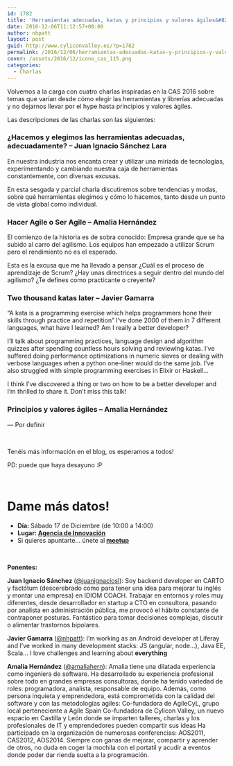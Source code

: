 ```yaml
---
id: 1782
title: 'Herramientas adecuadas, katas y principios y valores ágiles&#8230;'
date: 2016-12-06T11:12:57+00:00
author: nhpatt
layout: post
guid: http://www.cyliconvalley.es/?p=1782
permalink: /2016/12/06/herramientas-adecuadas-katas-y-principios-y-valores-agiles/
cover: /assets/2016/12/icono_cas_115.png
categories:
  - Charlas
---
```

Volvemos a la carga con cuatro charlas inspiradas en la CAS 2016 sobre temas que varían desde cómo elegir las herramientas y librerías adecuadas y no dejarnos llevar por el hype hasta principios y valores ágiles.

Las descripciones de las charlas son las siguientes:

### ¿Hacemos y elegimos las herramientas adecuadas, adecuadamente? &#8211; Juan Ignacio Sánchez Lara

En nuestra industria nos encanta crear y utilizar una miríada de tecnologías, experimentando y cambiando nuestra caja de herramientas constantemente, con diversas excusas.

En esta sesgada y parcial charla discutiremos sobre tendencias y modas, sobre qué herramientas elegimos y cómo lo hacemos, tanto desde un punto de vista global como individual.

### Hacer Agile o Ser Agile &#8211; Amalia Hernández

El comienzo de la historia es de sobra conocido: Empresa grande que se ha subido al carro del agilismo. Los equipos han empezado a utilizar Scrum pero el rendimiento no es el esperado.

Esta es la excusa que me ha llevado a pensar ¿Cuál es el proceso de aprendizaje de Scrum? ¿Hay unas directrices a seguir dentro del mundo del agilismo? ¿Te defines como practicante o creyente?

### Two thousand katas later &#8211; Javier Gamarra

&#8220;A kata is a programming exercise which helps programmers hone their skills through practice and repetition&#8221; I&#8217;ve done 2000 of them in 7 different languages, what have I learned? Am I really a better developer?

I&#8217;ll talk about programming practices, language design and algorithm quizzes after spending countless hours solving and reviewing katas. I&#8217;ve suffered doing performance optimizations in numeric sieves or dealing with verbose languages when a python one-liner would do the same job. I&#8217;ve also struggled with simple programming exercises in Elixir or Haskell&#8230;

I think I&#8217;ve discovered a thing or two on how to be a better developer and I&#8217;m thrilled to share it. Don&#8217;t miss this talk!

### Principios y valores ágiles &#8211; Amalia Hernández

&#8212; Por definir

&nbsp;

Tenéis más información en el blog, os esperamos a todos!

PD: puede que haya desayuno :P

&nbsp;

<div class="entry-content">
  <h1>
    Dame más datos!
  </h1>
  
  <ul>
    <li>
      <strong>Día: </strong>Sábado 17 de Diciembre (de 10:00 a 14:00)
    </li>
    <li>
      <strong>Lugar: <strong><a href="https://www.google.es/maps/place/Agencia+de+Innovaci%C3%B3n/@41.618862,-4.747401,17z/data=!3m1!4b1!4m2!3m1!1s0xd476cde13c9d9df:0xc54421ea5d686678" target="_blank">Agencia de Innovación</a></strong></strong>
    </li>
    <li>
      Si quieres apuntarte… únete al<strong> <a href="https://www.meetup.com/es/Cylicon-Valley/" target="_blank">meetup</a></strong>
    </li>
  </ul>
  
  <p>
    &nbsp;
  </p>
  
  <p>
    <strong>Ponentes:</strong>
  </p>
  
  <p>
    <strong>Juan Ignacio Sánchez</strong> (<a href="https://twitter.com/juanignaciosl" target="_blank">@juanignaciosl</a>): Soy backend developer en CARTO y factótum (descerebrado como para tener una idea para mejorar tu inglés y montar una empresa) en IDIOM COACH. Trabajar en entornos y roles muy diferentes, desde desarrollador en startup a CTO en consultora, pasando por analista en administración pública, me provocó el hábito constante de contraponer posturas. Fantástico para tomar decisiones complejas, discutir o alimentar trastornos bipolares.
  </p>
  
  <p>
    <strong>Javier Gamarra</strong> (<a href="https://twitter.com/nhpatt">@nhpatt</a>): I’m working as an Android developer at Liferay and I’ve worked in many development stacks: JS (angular, node…), Java EE, Scala&#8230; I love challenges and learning about <b>everything</b>
  </p>
  
  <p>
    <strong>Amalia Hernández</strong> (<a href="https://twitter.com/amaliahern" target="_blank">@amaliahern</a>): Amalia tiene una dilatada experiencia como ingeniera de software. Ha desarrollado su experiencia profesional sobre todo en grandes empresas consultoras, donde ha tenido variedad de roles: programadora, analista, responsable de equipo. Además, como persona inquieta y emprendedora, está comprometida con la calidad del software y con las metodologías agiles: Co-fundadora de AgileCyL, grupo local perteneciente a Agile Spain Co-fundadora de Cylicon Valley, un nuevo espacio en Castilla y León donde se imparten talleres, charlas y los profesionales de IT y emprendedores pueden compartir sus ideas Ha participado en la organización de numerosas conferencias: AOS2011, CAS2012, AOS2014. Siempre con ganas de mejorar, compartir y aprender de otros, no duda en coger la mochila con el portatil y acudir a eventos donde poder dar rienda suelta a la programación.
  </p>
</div>